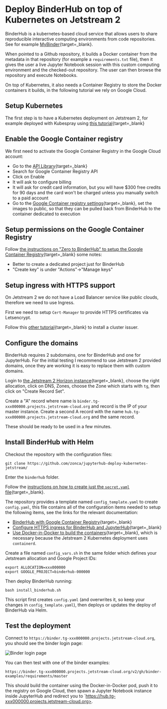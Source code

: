 # Deploy BinderHub on top of Kubernetes on Jetstream 2

BinderHub is a kubernetes-based cloud service that allows users to share reproducible interactive computing environments from code repositories. See for example [MyBinder](https://mybinder.org){target=_blank}.

When pointed to a Github repository, it builds a Docker container from the metadata in that repository (for example a `requirements.txt` file), then it gives the user a live Jupyter Notebook session with this custom computing environment and the checked-out repository. The user can then browse the repository and execute Notebooks.

On top of Kubernetes, it also needs a Container Registry to store the Docker containers it builds, in the following tutorial we rely on Google Cloud.

## Setup Kubernetes

The first step is to have a Kubernetes deployment on Jetstream 2, for example deployed with Kubespray using [this tutorial](https://www.zonca.dev/posts/2022-03-30-jetstream2_kubernetes_kubespray){target=_blank}

## Enable the Google Container registry

We first need to activate the Google Container Registry in the Google Cloud account:

* Go to the [API Library](https://console.cloud.google.com/apis/library){target=_blank}
* Search for Google Container Registry API
* Click on Enable
* It will ask to configure billing
* It will ask for credit card information, but you will have $300 free credits for 90 days and the card won't be charged unless you manually switch to a paid account
* Go to the [Google Container registry settings](https://console.cloud.google.com/gcr/settings){target=_blank}, set the images to public, so that they can be pulled back from BinderHub to the container dedicated to execution

## Setup permissions on the Google Container Registry

Follow [the instructions on "Zero to BinderHub" to setup the Google Container Registry](https://binderhub.readthedocs.io/en/latest/zero-to-binderhub/setup-registry.html#set-up-google-container-registry){target=_blank}
some notes:

* Better to create a dedicated project just for BinderHub
* "Create key" is under "Actions"->"Manage keys"

## Setup ingress with HTTPS support

On Jetstream 2 we do not have a Load Balancer service like public clouds, therefore we need to use Ingress.

First we need to setup `Cert-Manager` to provide HTTPS certificates via Letsencrypt.

Follow this [other tutorial](https://zonca.dev/2020/03/setup-https-kubernetes-letsencrypt.html){target=_blank} to install a cluster issuer.

## Configure the domains

BinderHub requires 2 subdomains, one for BinderHub and one for JupyterHub.
For the initial testing I recommend to use Jetstream 2 provided domains, once they are working it is easy to replace them with custom domains.

Login to [the Jetstream 2 Horizon instance](https://js2.jetstream-cloud.org/){target=_blank}, choose the right allocation, click on DNS, Zones, choose the Zone which starts with `tg`, then click on "Create Record Set".

Create a "A" record where name is `binder.tg-xxx000000.projects.jetstream-cloud.org` and record is the IP of your master instance. Create a second A record with the name `hub.tg-xxx000000.projects.jetstream-cloud.org` and the same record.

These should be ready to be used in a few minutes.

## Install BinderHub with Helm

Checkout the repository with the configuration files:

    git clone https://github.com/zonca/jupyterhub-deploy-kubernetes-jetstream/

Enter the `binderhub` folder.

Follow the [instructions on how to create just the `secret.yaml` file](https://binderhub.readthedocs.io/en/latest/zero-to-binderhub/setup-binderhub.html){target=_blank}.

The repository provides a template named `config_template.yaml` to create `config.yaml`, this file contains all of the configuration items needed to setup the following items, see the links for the relevant documentation:

* [BinderHub with Google Container Registry](https://binderhub.readthedocs.io/en/latest/zero-to-binderhub/setup-binderhub.html){target=_blank}
* [Configure HTTPS ingress for BinderHub and JupyterHub](https://binderhub.readthedocs.io/en/latest/https.html){target=_blank}
* [Use Docker-in-Docker to build the containers](https://binderhub.readthedocs.io/en/latest/zero-to-binderhub/setup-binderhub.html#use-docker-inside-docker-dind){target=_blank}, which is necessary because the Jetstream 2 Kubernetes deployment uses `containerd`.

Create a file named `config_vars.sh` in the same folder which defines your Jetstream allocation and Google Project IDs:

    export ALLOCATION=xxx000000
    export GOOGLE_PROJECT=binderhub-000000

Then deploy BinderHub running:

    bash install_binderhub.sh

This script first creates `config.yaml` (and overwrites it, so keep your changes in `config_template.yaml`), then deploys or updates the deploy of BinderHub via Helm.

## Test the deployment

Connect to `https://binder.tg-xxx000000.projects.jetstream-cloud.org`, you should see the binder login page:

![Binder login page](/images/binderloginpage.png)

You can then test with one of the binder examples:

`https://binder.tg-xxx000000.projects.jetstream-cloud.org/v2/gh/binder-examples/requirements/master`

This should build the container using the Docker-in-Docker pod, push it to the registry on Google Cloud, then spawn a Jupyter Notebook instance inside JupyterHub and redirect you to `https://hub.tg-xxx000000.projects.jetstream-cloud.org>.

